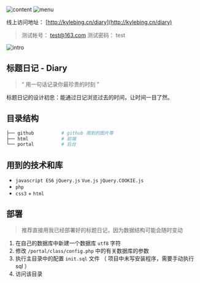 
![content](https://github.com/KyleBing/diary/blob/master/github/intro-content.png?raw=true)
![menu](https://github.com/KyleBing/diary/blob/master/github/intro-menu.png?raw=true)



线上访问地址： [http://kylebing.cn/diary](http://kylebing.cn/diary)

> 测试帐号： test@163.com
> 测试密码： test


![intro](https://github.com/KyleBing/diary/blob/master/github/intro.png?raw=true)

## 标题日记 - Diary

> “ 用一句话记录你最珍贵的时刻 ”

标题日记的设计初忠：能通过日记浏览过去的时间，让时间一目了然。


## 目录结构

```bash
├── github          # github 用到的图片等
├── html            # 前端
└── portal          # 后台
```


## 用到的技术和库

- `javascript ES6` `jQuery.js` `Vue.js` `jQuery.COOKIE.js`
- `php`
- `css3` + `html`


## 部署

> 推荐直接用我已经部署好的标题日记，因为数据结构可能会随时变动

1. 在自己的数据库中新建一个数据库 `utf8` 字符
2. 修改 `/portal/class/config.php` 中的有关数据库的参数
3. 执行主目录中的配置 `init.sql` 文件 （ 项目中未写安装程序，需要手动执行sql ）
4. 访问该目录





